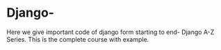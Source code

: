 # Django-
Here we give important code of django form starting to end- Django A-Z Series. This is the complete course with example.

